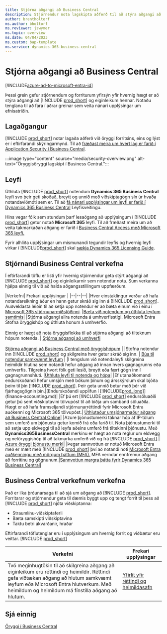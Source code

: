 ```yaml
---
title: Stjórna aðgangi að Business Central
description: Stjórnendur nota lagskipta aðferð til að stýra aðgangi að Business Central og getu þess.
author: brentholtorf
ms.author: bholtorf
ms.reviewer: jswymer
ms.topic: overview
ms.date: 04/04/2023
ms.custom: bap-template
ms.service: dynamics-365-business-central
---
```


# Stjórna aðgangi að Business Central

[!INCLUDE[azure-ad-to-microsoft-entra-id](~/../shared-content/shared/azure-ad-to-microsoft-entra-id.md)]

Þessi grein gefur stjórnendum og forriturum yfirsýn yfir hvernig hægt er að stýra aðgangi að [!INCLUDE [prod_short](includes/prod_short.md)] og eiginleikum hennar. Notaðu tenglana til að fara í aðrar greinar sem veita nánari upplýsingar um efnisatriðin.

## Lagaðgangur

[!INCLUDE [prod_short](includes/prod_short.md)] notar lagaða aðferð við öryggi forritsins, eins og lýst er í eftirfarandi skýringarmynd. Til að [fræðast meira um hvert lag er farið í Application Security í Business Central](/dynamics365/business-central/dev-itpro/security/security-application).

:::image type="content" source="media/security-overview.png" alt-text="Öryggisöryggi lagskipt í Business Central.":::

## Leyfi

Úthluta [!INCLUDE [prod_short](includes/prod_short.md)] notendum **Dynamics 365 Business Central** leyfi svo þeir geti skoðað, breytt og unnið með viðskiptagögn sín úr hvaða notandaviðmóti sem er. Til að [fá nánari upplýsingar um leyfi er farið í Dynamics 365 Business Central](/dynamics365/business-central/dev-itpro/deployment/licensing) Leyfisveitingu.

Hins vegar fólk sem stundum þarf lesaðgang að upplýsingum í [!INCLUDE [prod_short](includes/prod_short.md)] getur notað **Microsoft 365** leyfi. Til að fræðast meira um að veita takmarkaðan aðgang er farið í [Business Central Access með Microsoft 365 leyfi.](admin-access-with-m365-license.md)

Fyrir alhliða upplýsingar um mismunandi tegundir leyfis og hvernig leyfi virkar í [!INCLUDE[prod_short](includes/prod_short.md)] skal [sækja Dynamics 365 Licensing Guide](https://go.microsoft.com/fwlink/?LinkId=866544).

## Stjórnandi Business Central verkefna

Í eftirfarandi töflu er listi yfir hvernig stjórnendur geta stýrt aðgangi að [!INCLUDE [prod_short](includes/prod_short.md)] og eiginleikarnir sem notendur nota. Sum verkanna hjálpa einnig til við að halda aðgangsstillingum uppfærðum.

|Verkefni| Frekari upplýsingar |
|--|--|--|
|Hver einstaklingur verður að hafa notandareikning áður en hann getur skráð sig inn á [!INCLUDE [prod_short](includes/prod_short.md)]. Auðveldasta leiðin til að setja upp notendur er að bæta einum við í einu í [Microsoft 365 stjórnunarmiðstöðinni](https://go.microsoft.com/fwlink/p/?linkid=2024339). |[Bæta við notendum og úthluta leyfum samtímis](/microsoft-365/admin/add-users/add-users)|
|Stjórna aðgangi allra notenda á umhverfisstigi.  Microsoft Entra Stofna öryggishóp og úthluta honum á umhverfið.<br><br> Einnig er hægt að nota öryggisflokka til að stjórna aðgangi að tilteknum hópum notenda. | [Stjórna aðgangi að umhverfi](/dynamics365/business-central/dev-itpro/administration/tenant-admin-center-manage-access)<br><br>[Stjórna aðgangi að Business Central með öryggishópum](ui-security-groups.md) |
|Stofna notendur inn [!INCLUDE [prod_short](includes/prod_short.md)] og skilgreina hver getur skráð sig inn. | [Búa til notendur samkvæmt leyfum](ui-how-users-permissions.md) |
|Í tengslum við notendaleyfi skilgreina heimildir hlutina sem notandi hefur aðgang að innan hvers gagnagrunns eða umhverfis. Tilgreina hvort fólk geti lesið, breytt eða fært gögn inn í gagnagrunnshluti. |[Úthluta leyfi til notenda og hópa](ui-define-granular-permissions.md)|
|Ef utanaðkomandi endurskoðandi hefur umsjón með bókum þínum og ársskýrslum skal bjóða þeim til þín [!INCLUDE [prod_short](includes/prod_short.md)]. Þeir geta unnið betur með þér við fjárhagsgögnin þín.|[Endurskoðandi upplifun í [!INCLUDE[prod_long](includes/prod_long.md)]](finance-accounting.md)|
|Ef þú ert [!INCLUDE [prod_short](includes/prod_short.md)] endursöluaðili getur þú sent viðskiptavini tölvupóst til að biðja um samband söluaðila. Hægt er að hafa framseljandi stjórnunarréttindi fyrir Microsoft Entra auðkenni og Microsoft 365 tölvupóst.| [Úthlutaður umsjónarmaður aðgang að Business Central Online](/dynamics365/business-central/dev-itpro/administration/delegated-admin)|
|Azure þjónustumerki táknar hóp af IP-tölum sem umferð um þjónustu getur komið frá eða farið til. Nota þjónustumerki til að setja upp eldveggi til að leyfa aðeins umferð frá tiltekinni þjónustu. Með **Dynamics365BusinessCentral** merkinu er hægt að nota reglur um eldvegg og netöryggishóp til að takmarka umferð við og frá [!INCLUDE [prod_short](includes/prod_short.md)].| [Azure öryggi þjónustu merki](/dynamics365/business-central/dev-itpro/security/security-service-tags)|
|Þegar sannvottun er notuð Microsoft Entra með er mælt með [!INCLUDE [prod_short](includes/prod_short.md)] því að notandi noti [Microsoft Entra auðkenningu með mörgum þáttum (MFA).](/azure/active-directory/authentication/concept-mfa-howitworks) MFA verndar ennfremur aðgang að forritinu og gögnunum.|[Sannvottun margra þátta fyrir Dynamics 365 Business Central](/dynamics365/business-central/dev-itpro/security/multifactor-authentication)|

## Business Central verkefnum verkefna

Það er líka þróunarsaga til að sjá um aðgang að [!INCLUDE [prod_short](includes/prod_short.md)]. Forritarar og stjórnendur geta til dæmis byggt upp og tengt forrit til þess að [!INCLUDE [prod_short](includes/prod_short.md)] njóta viðskiptanna:  

* Straumlínu-viðskiptaferli
* Bæta samskipti viðskiptavina
* Taktu betri ákvarðanir, hraðar

Eftirfarandi töflutenglar eru í upplýsingum um hvernig forrit og viðbætur eru veittar. [!INCLUDE [prod_short](includes/prod_short.md)] 

| Verkefni | Frekari upplýsingar |
|--|--|
|Tvö meginhugtökin til að skilgreina aðgang að eiginleikum eru réttindi og heimildir. Réttindi gefa víðtækan aðgang að hlutum samkvæmt leyfum eða Microsoft Entra hlutverkum. Með heimildum og heimildum má fínstilla aðgang að hlutum. |[Yfirlit yfir réttindi og heimildasafn](/dynamics365/business-central/dev-itpro/developer/devenv-entitlements-and-permissionsets-overview)|

## Sjá einnig

[Öryggi í Business Central](/dynamics365/business-central/dev-itpro/security/security-and-protection)
